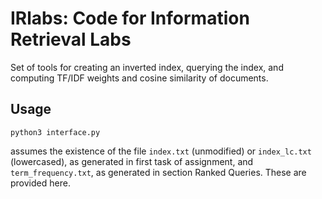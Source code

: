 # IRlabs: Code for Information Retrieval Labs

Set of tools for creating an inverted index, querying the index, and computing TF/IDF weights and cosine similarity of documents.

## Usage

```python3 interface.py```

assumes the existence of the file `index.txt` (unmodified) or `index_lc.txt` (lowercased), as generated in first task of assignment, and `term_frequency.txt`, as generated in section Ranked Queries. These are provided here. 
